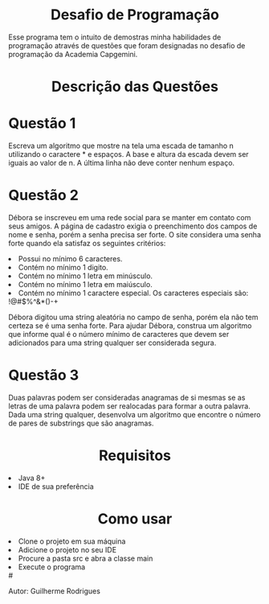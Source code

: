 <h1 align ="center">Desafio de Programação</h1>
<p align ="left">Esse programa tem o intuito de demostras minha habilidades de programação através de questões que foram designadas no desafio de programação da Academia Capgemini.  </p>
<h1 align ="center">Descrição das Questões</h1>
<h1 align ="left">Questão 1</h1>
<p align ="left">Escreva um algoritmo que mostre na tela uma escada de tamanho n utilizando o caractere * e espaços. A base e altura da escada devem ser iguais ao valor de n. A última linha não deve conter nenhum espaço.
</p>
<h1 align ="left">Questão 2</h1>
<p align = "left">Débora se inscreveu em uma rede social para se manter em contato com seus amigos. A página de cadastro exigia o preenchimento dos campos de nome e senha, porém a senha precisa ser forte. O site considera uma senha forte quando ela satisfaz os seguintes critérios:
</p>
<li>Possui no mínimo 6 caracteres.</li>
<li>Contém no mínimo 1 digito.</li>
<li>Contém no mínimo 1 letra em minúsculo.</li>
<li>Contém no mínimo 1 letra em maiúsculo.</li>
<li>Contém no mínimo 1 caractere especial. Os caracteres especiais são: !@#$%^&*()-+</li>
<p align = "left">Débora digitou uma string aleatória no campo de senha, porém ela não tem certeza se é uma senha forte. Para ajudar Débora, construa um algoritmo que informe qual é o número mínimo de caracteres que devem ser adicionados para uma string qualquer ser considerada segura.
</p>
<h1 align ="left">Questão 3</h1>
<p align = "left">Duas palavras podem ser consideradas anagramas de si mesmas se as letras de uma palavra podem ser realocadas para formar a outra palavra. Dada uma string qualquer, desenvolva um algoritmo que encontre o número de pares de substrings que são anagramas.
</p>
<h1 align ="center">Requisitos</h1>
<li>Java 8+</li>
<li>IDE de sua preferência</li>
<h1 align ="center">Como usar</h1>
<li>Clone o projeto em sua máquina</li>
<li>Adicione o projeto no seu IDE</li>
<li>Procure a pasta src e abra a classe main</li>
<li>Execute o programa</li>
#
<p>Autor: Guilherme Rodrigues</p>
